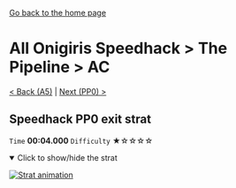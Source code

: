 [Go back to the home page](https://github.com/Doublevil/scbspeedrun)

# All Onigiris Speedhack > The Pipeline > AC

[< Back (A5)](https://github.com/Doublevil/scbspeedrun/blob/main/levels/arb_sh/A/A5.md) | [Next (PP0) >](https://github.com/Doublevil/scbspeedrun/blob/main/levels/arb_sh/pp/PP0.md)

## Speedhack PP0 exit strat

`Time` **00:04.000** `Difficulty` ★☆☆☆☆
<details open>
  <summary>Click to show/hide the strat</summary>

  [![Strat animation](https://github.com/Doublevil/scbspeedrun/blob/main/media/levels/A/AC_S_PP0Strat.webp)](https://github.com/Doublevil/scbspeedrun/blob/main/media/levels/A/AC_S_PP0Strat.mp4?raw=true)
</details>
